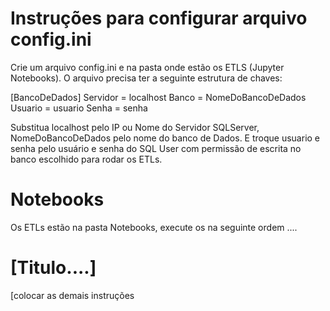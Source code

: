 # Instruções para configurar arquivo config.ini
Crie um arquivo config.ini e na pasta onde estão os ETLS (Jupyter Notebooks).
O arquivo precisa ter a seguinte estrutura de chaves:

[BancoDeDados]
Servidor = localhost
Banco = NomeDoBancoDeDados
Usuario = usuario
Senha = senha

Substitua localhost pelo IP ou Nome do Servidor SQLServer,  NomeDoBancoDeDados pelo nome do banco de Dados.
E troque usuario e senha pelo usuário e senha do SQL User com permissão de escrita no banco escolhido para rodar os ETLs.

# Notebooks
Os ETLs estão na pasta Notebooks, execute os na seguinte ordem ....

# [Titulo....]
[colocar as demais instruções
